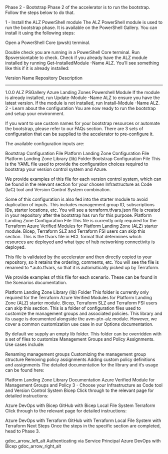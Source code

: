 Phase 2 - Bootstrap
Phase 2 of the accelerator is to run the bootstrap. Follow the steps below to do that.

1 - Install the ALZ PowerShell module
The ALZ PowerShell module is used to run the bootstrap phase. It is available on the PowerShell Gallery. You can install it using the following steps:

Open a PowerShell Core (pwsh) terminal.

Double check you are running in a PowerShell Core terminal. Run $psversiontable to check.
Check if you already have the ALZ module installed by running Get-InstalledModule -Name ALZ. You’ll see something like this if it is already installed:

Version    Name                                Repository           Description
-------    ----                                ----------           -----------
1.0.0      ALZ                                 PSGallery            Azure Landing Zones Powershell Module
If the module is already installed, run Update-Module -Name ALZ to ensure you have the latest version.
If the module is not installed, run Install-Module -Name ALZ.
2 - Learn about the configuration
You are now ready to run the bootstrap and setup your environment.

If you want to use custom names for your bootstrap resources or automate the bootstrap, please refer to our FAQs section.
There are 3 sets of configuration that can be supplied to the accelerator to pre-configure it.

The available configuration inputs are:

Bootstrap Configuration File
Platform Landing Zone Configuration File
Platform Landing Zone Library (lib) Folder
Bootstrap Configuration File
This is the YAML file used to provide the configuration choices required to bootstrap your version control system and Azure.

We provide examples of this file for each version control system, which can be found in the relevant section for your chosen Infrastructure as Code (IaC) tool and Version Control System combination.

Some of this configuration is also fed into the starter module to avoid duplication of inputs. This includes management group ID, subscriptions IDs, starter locations, etc. You will see a terraform.tfvars.json file is created in your repository after the bootstrap has run for this purpose.
Platform Landing Zone Configuration File
This file is currently only required for the Terraform Azure Verified Modules for Platform Landing Zone (ALZ) starter module. Bicep, Terraform SLZ and Terraform FSI users can skip this section.
This is the tfvars file in HCL format that determines which resources are deployed and what type of hub networking connectivity is deployed.

This file is validated by the accelerator and then directly copied to your repository, so it retains the ordering, comments, etc. You will see the file is renamed to *.auto.tfvars, so that it is automatically picked up by Terraform.

We provide examples of this file for each scenario. These can be found in the Scenarios documentation.

Platform Landing Zone Library (lib) Folder
This folder is currently only required for the Terraform Azure Verified Modules for Platform Landing Zone (ALZ) starter module. Bicep, Terraform SLZ and Terraform FSI users can skip this section.
This is a folder of configuration files used to customize the management groups and associated policies. This library and its usage is documented alongside the avm-ptn-alz module. However, we cover a common customization use case in our Options documentation.

By default we supply an empty lib folder. This folder can be overridden with a set of files to customize Management Groups and Policy Assignments. Use cases include:

Renaming management groups
Customizing the management group structure
Removing policy assignments
Adding custom policy definitions and assignments
The detailed documentation for the library and it’s usage can be found here:

Platform Landing Zone Library Documentation
Azure Verified Module for Management Groups and Policy
3 - Choose your Infrastructure as Code tool and Version Control System
Bicep
Click through to the relevant page for detailed instructions:

Azure DevOps with Bicep
GitHub with Bicep
Local File System
Terraform
Click through to the relevant page for detailed instructions:

Azure DevOps with Terraform
GitHub with Terraform
Local File System with Terraform
Next Steps
Once the steps in the specific section are completed, head to Phase 3.

gdoc_arrow_left_alt
Authenticating via Service Principal
Azure DevOps with Bicep
gdoc_arrow_right_alt
